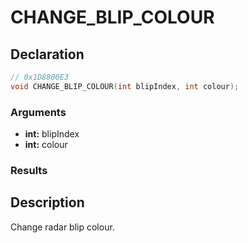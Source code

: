# CHANGE_BLIP_COLOUR

## Declaration
```cpp
// 0x1D8800E3
void CHANGE_BLIP_COLOUR(int blipIndex, int colour);
```

### Arguments
- **int:** blipIndex
- **int:** colour

### Results

## Description
Change radar blip colour.